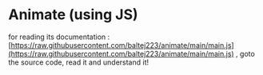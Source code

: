 # Animate (using JS)
for reading its documentation : [https://raw.githubusercontent.com/baltej223/animate/main/main.js](https://raw.githubusercontent.com/baltej223/animate/main/main.js) , goto the source code, read it and understand it!
